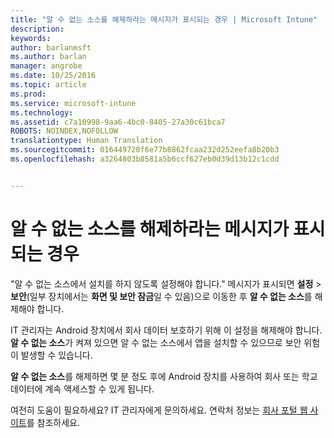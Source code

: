 ```yaml
---
title: "알 수 없는 소스를 해제하라는 메시지가 표시되는 경우 | Microsoft Intune"
description: 
keywords: 
author: barlanmsft
ms.author: barlan
manager: angrobe
ms.date: 10/25/2016
ms.topic: article
ms.prod: 
ms.service: microsoft-intune
ms.technology: 
ms.assetid: c7a10998-9aa6-4bc0-8405-27a30c61bca7
ROBOTS: NOINDEX,NOFOLLOW
translationtype: Human Translation
ms.sourcegitcommit: 016449720f6e77b8862fcaa232d252eefa8b20b3
ms.openlocfilehash: a3264803b8581a5b6ccf627eb0d39d13b12c1cdd


---
```


# <a name="you-are-asked-to-turn-off-unknown-sources"></a>알 수 없는 소스를 해제하라는 메시지가 표시되는 경우

"알 수 없는 소스에서 설치를 하지 않도록 설정해야 합니다." 메시지가 표시되면 **설정** > **보안**(일부 장치에서는 **화면 및 보안 잠금**일 수 있음)으로 이동한 후 **알 수 없는 소스**를 해제해야 합니다.

IT 관리자는 Android 장치에서 회사 데이터 보호하기 위해 이 설정을 해제해야 합니다. **알 수 없는 소스**가 켜져 있으면 알 수 없는 소스에서 앱을 설치할 수 있으므로 보안 위험이 발생할 수 있습니다.

**알 수 없는 소스**를 해제하면 몇 분 정도 후에 Android 장치를 사용하여 회사 또는 학교 데이터에 계속 액세스할 수 있게 됩니다.

여전히 도움이 필요하세요? IT 관리자에게 문의하세요. 연락처 정보는 [회사 포털 웹 사이트](http://portal.manage.microsoft.com)를 참조하세요.



<!--HONumber=Oct16_HO2-->


